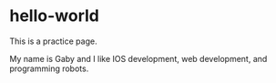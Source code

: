 # hello-world
This is a practice page.

My name is Gaby and I like IOS development,
web development, and programming robots.
